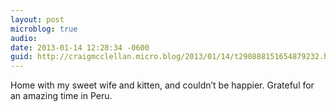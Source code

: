 ```yaml
---
layout: post
microblog: true
audio: 
date: 2013-01-14 12:28:34 -0600
guid: http://craigmcclellan.micro.blog/2013/01/14/t290888151654879232.html
---
```

Home with my sweet wife and kitten, and couldn’t be happier. Grateful for an amazing time in Peru.
